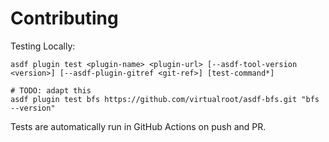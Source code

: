 # Contributing

Testing Locally:

```shell
asdf plugin test <plugin-name> <plugin-url> [--asdf-tool-version <version>] [--asdf-plugin-gitref <git-ref>] [test-command*]

# TODO: adapt this
asdf plugin test bfs https://github.com/virtualroot/asdf-bfs.git "bfs --version"
```

Tests are automatically run in GitHub Actions on push and PR.
